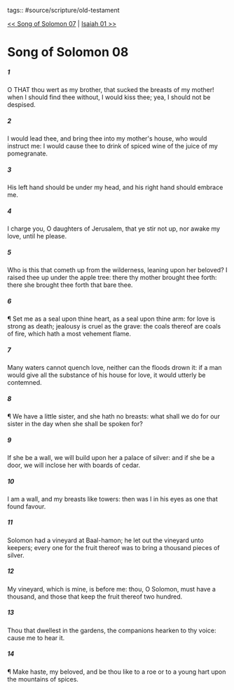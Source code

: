 tags:: #source/scripture/old-testament

[<< Song of Solomon 07](/Old_Testament/22_Song_of_Solomon/Song_of_Solomon_07.md) | [Isaiah 01 >>](/Old_Testament/23_Isaiah/Isaiah_01.md)

# Song of Solomon 08

##### 1

O THAT thou wert as my brother, that sucked the breasts of my mother! when I should find thee without, I would kiss thee; yea, I should not be despised.

##### 2

I would lead thee, and bring thee into my mother's house, who would instruct me: I would cause thee to drink of spiced wine of the juice of my pomegranate.

##### 3

His left hand should be under my head, and his right hand should embrace me.

##### 4

I charge you, O daughters of Jerusalem, that ye stir not up, nor awake my love, until he please.

##### 5

Who is this that cometh up from the wilderness, leaning upon her beloved? I raised thee up under the apple tree: there thy mother brought thee forth: there she brought thee forth that bare thee.

##### 6

¶ Set me as a seal upon thine heart, as a seal upon thine arm: for love is strong as death; jealousy is cruel as the grave: the coals thereof are coals of fire, which hath a most vehement flame.

##### 7

Many waters cannot quench love, neither can the floods drown it: if a man would give all the substance of his house for love, it would utterly be contemned.

##### 8

¶ We have a little sister, and she hath no breasts: what shall we do for our sister in the day when she shall be spoken for?

##### 9

If she be a wall, we will build upon her a palace of silver: and if she be a door, we will inclose her with boards of cedar.

##### 10

I am a wall, and my breasts like towers: then was I in his eyes as one that found favour.

##### 11

Solomon had a vineyard at Baal-hamon; he let out the vineyard unto keepers; every one for the fruit thereof was to bring a thousand pieces of silver.

##### 12

My vineyard, which is mine, is before me: thou, O Solomon, must have a thousand, and those that keep the fruit thereof two hundred.

##### 13

Thou that dwellest in the gardens, the companions hearken to thy voice: cause me to hear it.

##### 14

¶ Make haste, my beloved, and be thou like to a roe or to a young hart upon the mountains of spices.
